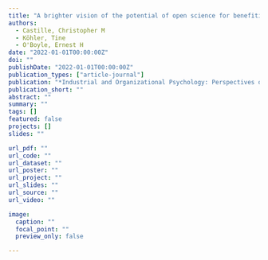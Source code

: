 ```yaml
---
title: "A brighter vision of the potential of open science for benefiting practice: A ManyOrgs proposal"
authors:
  - Castille, Christopher M
  - Köhler, Tine
  - O'Boyle, Ernest H
date: "2022-01-01T00:00:00Z"
doi: ""
publishDate: "2022-01-01T00:00:00Z"
publication_types: ["article-journal"]
publication: "*Industrial and Organizational Psychology: Perspectives on Science and Practice*"
publication_short: ""
abstract: ""
summary: ""
tags: []
featured: false
projects: []
slides: ""

url_pdf: ""
url_code: ""
url_dataset: ""
url_poster: ""
url_project: ""
url_slides: ""
url_source: ""
url_video: ""

image:
  caption: ""
  focal_point: ""
  preview_only: false

---
```

